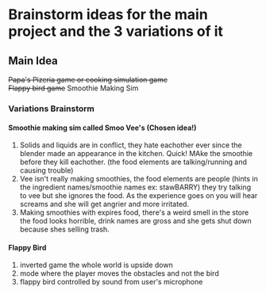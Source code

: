 # Brainstorm ideas for the main project and the 3 variations of it 

## Main Idea
~~Papa's Pizeria game or cooking simulation game <br/>~~
~~Flappy bird game~~
Smoothie Making Sim

### Variations Brainstorm

#### Smoothie making sim called Smoo Vee's (Chosen idea!)
1. Solids and liquids are in conflict, they hate eachother ever since the blender made an appearance in the kitchen. Quick! MAke the smoothie before they kill eachother. (the food elements are talking/running and causing trouble)
2. Vee isn't really making smoothies, the food elements are people (hints in the ingredient names/smoothie names ex: stawBARRY) they try talking to vee but she ignores the food. As the experience goes on you will hear screams and she will get angrier and more irritated.
3. Making smoothies with expires food, there's a weird smell in the store the food looks horrible, drink names are gross and she gets shut down because shes selling trash. 

#### Flappy Bird
1. inverted game the whole world is upside down
2. mode where the player moves the obstacles and not the bird
3. flappy bird controlled by sound from user's microphone



